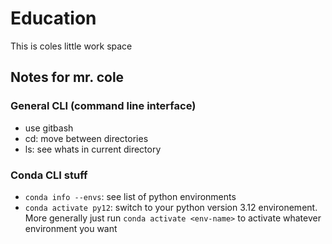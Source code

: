 # Education

This is coles little work space


## Notes for mr. cole

### General CLI (command line interface)
- use gitbash
- cd: move between directories
- ls: see whats in current directory

### Conda CLI stuff
- `conda info --envs`: see list of python environments
- `conda activate py12`: switch to your python version 3.12 environement. More generally just run `conda activate <env-name>` to activate whatever environment you want